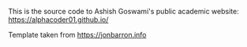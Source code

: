 This is the source code to Ashish Goswami's public academic website: https://alphacoder01.github.io/

Template taken from https://jonbarron.info